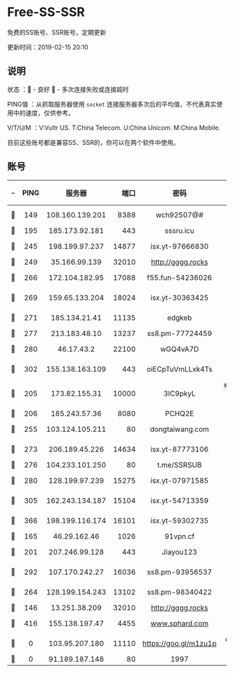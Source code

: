 # Free-SS-SSR

免费的SS账号、SSR账号，定期更新

更新时间：2019-02-15 20:10

## 说明

状态     ：🙂 - 良好 🙁 - 多次连接失败或连接超时

PING值   ：从抓取服务器使用 `socket` 连接服务器多次后的平均值，不代表真实使用中的速度，仅供参考。

V/T/U/M  ：V:Vultr US. T:China Telecom. U:China Unicom. M:China Mobile.

目前这些账号都是兼容SS、SSR的，你可以在两个软件中使用。

## 账号

|-|PING|服务器|端口|密码|加密方式|区域|V/T/U/M|
|:----:|:----:|:-----:|-----:|:----:|:----:|:----:|:----:|
|🙂|149|108.160.139.201|8388|wch92507@#|aes-256-cfb|JP|8↓/10↑/10↑/10↑|
|🙂|195|185.173.92.181|443|sssru.icu|rc4-md5|RU|10↑/10↑/10↑/10↑|
|🙂|245|198.199.97.237|14877|isx.yt-97666830|aes-256-cfb|US|9↑/8↑/8↑/8↑|
|🙂|249|35.166.99.139|32010|http://gggg.rocks|chacha20|US|8↑/7↑/8↑/8↑|
|🙂|266|172.104.182.95|17088|f55.fun-54236026|aes-256-cfb|SG|10↑/10↑/9↓/10↑|
|🙂|269|159.65.133.204|18024|isx.yt-30363425|aes-256-cfb|SG|9↑/8↑/8↑/8↑|
|🙂|271|185.134.21.41|11135|edgkeb|aes-256-cfb|GB|10↑/10↑/10↑/10↑|
|🙂|277|213.183.48.10|13237|ss8.pm-77724459|rc4-md5|RU|10↑/10↑/9↓/10↑|
|🙂|280|46.17.43.2|22100|wGQ4vA7D|aes-256-gcm|RU|3↓/10↑/10↑/10↑|
|🙂|302|155.138.163.109|443|oiECpTuVmLLxk4Ts|aes-256-cfb|US|5↑/10↑/10↑/10↑|
|🙂|205|173.82.155.31|10000|3IC9pkyL|xchacha20-ietf-poly1305|US|10↑/10↑/10↑/10↑|
|🙂|206|185.243.57.36|8080|PCHQ2E|rc4-md5|US|10↑/9↑/9↑/10↑|
|🙂|255|103.124.105.211|80|dongtaiwang.com|aes-256-cfb|US|10↑/10↑/10↑/10↑|
|🙂|273|206.189.45.226|14634|isx.yt-87773106|aes-256-cfb|SG|9↑/8↑/8↑/8↑|
|🙂|276|104.233.101.250|80|t.me/SSRSUB|rc4-md5|CA|10↑/10↑/10↑/10↑|
|🙂|280|128.199.97.239|15275|isx.yt-07971585|aes-256-cfb|SG|9↑/8↑/8↑/8↑|
|🙂|305|162.243.134.187|15104|isx.yt-54713359|aes-256-cfb|US|9↑/8↑/8↑/8↑|
|🙂|366|198.199.116.174|16101|isx.yt-59302735|aes-256-cfb|US|9↑/8↑/8↑/8↑|
|🙂|165|46.29.162.46|1026|91vpn.cf|rc4-md5|RU|10↑/10↑/10↑/10↑|
|🙂|201|207.246.99.128|443|Jiayou123|aes-256-cfb|US|10↑/9↑/10↑/10↑|
|🙂|292|107.170.242.27|16036|ss8.pm-93956537|aes-256-cfb|US|10↑/10↑/9↓/10↑|
|🙁|264|128.199.154.243|13102|ss8.pm-98340422|aes-256-cfb|SG|9↑/9↑/7↓/9↑|
|🙁|146|13.251.38.209|32010|http://gggg.rocks|chacha20|SG|9↑/9↑/8↑/9↑|
|🙁|416|155.138.197.47|4455|www.sphard.com|aes-256-cfb|US|8↓/10↑/9↑/9↑|
|🙁|0|103.95.207.180|11110|https://goo.gl/m1zu1p|chacha20-ietf|US|8↓/8↓/9↑/9↓|
|🙁|0|91.189.187.148|80|1997|chacha20|US|9↓/8↓/10↑/8↓|
